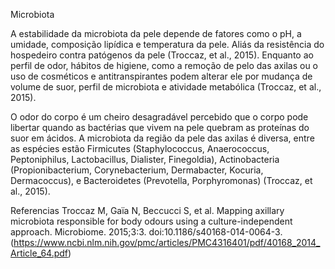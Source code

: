 Microbiota

A estabilidade da microbiota da pele depende de fatores como o pH, a umidade, composição lipídica e temperatura da pele. Aliás da resistência do hospedeiro contra patógenos da pele (Troccaz, et al., 2015). Enquanto ao perfil de odor, hábitos de higiene, como a remoção de pelo das axilas ou o uso de cosméticos e antitranspirantes podem alterar ele por mudança de volume de suor, perfil de microbiota e atividade metabólica (Troccaz, et al., 2015). 

O odor do corpo é um cheiro desagradável percebido que o corpo pode libertar quando as bactérias que vivem na pele quebram as proteínas do suor em ácidos. A microbiota da região da pele das axilas é diversa, entre as espécies estão Firmicutes (Staphylococcus, Anaerococcus, Peptoniphilus, Lactobacillus, Dialister, Finegoldia), Actinobacteria (Propionibacterium, Corynebacterium, Dermabacter, Kocuria, Dermacoccus),  e Bacteroidetes (Prevotella, Porphyromonas) (Troccaz, et al., 2015). 

Referencias 
Troccaz M, Gaïa N, Beccucci S, et al. Mapping axillary microbiota responsible for body odours using a culture-independent approach. Microbiome. 2015;3:3. doi:10.1186/s40168-014-0064-3.
(https://www.ncbi.nlm.nih.gov/pmc/articles/PMC4316401/pdf/40168_2014_Article_64.pdf)
